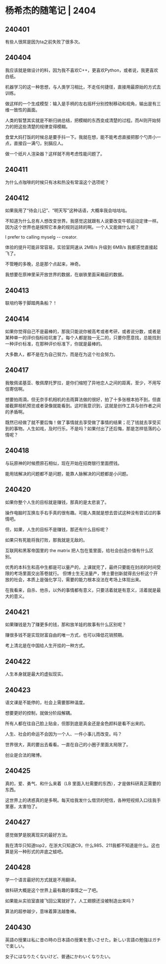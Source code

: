 # 杨希杰的随笔记 | 2404

## 240401

有些人很屌是因为ta之前失败了很多次。

## 240404

我应该就是做设计的料，因为我不喜欢C++，更喜欢Python，或者说，我更喜欢白纸。

机器学习的这一种思想，与人类学习相比，不走任何捷径，直接用最原始的方式去训练。

做这样的一个生成模型：输入是手柄的左右摇杆分别控制移动和视角，输出是有三维一致性的画面。

人类的智慧其实就是不断归纳总结，把模糊的东西变成清楚的过程。而AI则开始努力的把这些清楚的规律变得模糊。

食堂大妈打饭的时候总是要手抖一下。我就在想，能不能考虑直接把那个勺弄小一点，直接舀一满勺，别膈应人。

做一个纸片人渲染器？这样就不用考虑性能问题了。

## 240411

为什么点咖啡的时候只有冰和热没有常温这个选项呢？

## 240412

如果我用了“待会儿记”、“明天写”这种话语，大概率我会咕咕咕。

不知道为什么总有人想改变世界。我感觉这就跟有人说要改变牛顿运动定律一样。因为这个世界也是按照它本身的规则运转的啊。一个人又能做什么呢？

I prefer to calling myselg -- creator.

体验的提升可能非常容易，实验室网速从 2MB/s 升级到 6MB/s 我都感觉直接起飞了。

不管睡的多晚，总是那个点起来，神奇。

我想要在原神里采开放世界的数据，在崩铁里面采箱庭的数据。

## 240413

联培约等于脚踏两条船？！

## 240414

如果你觉得自己不是最棒的，那我只能说你被高考或者考研，或者说分数，或者是某种单一的评价指标给坑害了。每个人都是独一无二的，只要你愿意找，总能找到一种评价标准，在那种评价标准下，你就是最棒的。

大多数人，都不是在为自己努力，而是在为这个社会努力。

## 240417

我敬佩诺基亚、敬佩摩托罗拉，是你们缩短了异地恋人之间的距离，至少，不用写信寄信啊。

想要拍雨滴，但无奈手机相机的去雨算法做的很好，拍了十多张根本拍不到，但直接截屏相机预览或者录像就能看到。这时我意识到，这就是创作工具与创作者之间的矛盾啊。

既然已经做了就不要后悔！做了事情就去享受做了事情的结果；花了钱就去享受买到的事物。人生如戏，及时行乐，不是吗？如果付出了还后悔，那是怎样低落的心情呢？

## 240418

与玩原神的时候攒原石相似，现在开始在招商银行里面攒钱。

能用钱解决的问题都不是问题，能靠人脉解决的问题都是小问题。

## 240420

如果你整个人生的目标就是赚钱，那真的是太悲哀了。

操作电脑时互换左手右手真的很有趣。可能人类就是想去尝试这种没有尝试过的事情吧。

但，如果，人生的目标不是赚钱，那还有什么目标呢？

如果只有死能将我打败，那我就是无敌的。

互联网和黑客帝国里的 the matrix 把人包在茧里面，给社会创造价值有什么区别。

优秀的本科生和高中生都是可以量产的，上课就完了，最终只要能在封闭的时间受限的考场里面交出答卷就行。
但博士生无法量产，博士要创新就得去分析这个开放的社会，本质上是强化学习，需要的能力根本没法在考场上体现出来。

在我看来，自杀、他杀，以外的事情都有意义，只要活着就是有意义，活着就是最大的意义。

## 240421

如果赚钱是为了赚更多的钱，那和放羊娃的故事有什么区别呢？

赚很多钱不是实现财富自由的唯一方式，也可以降低花销预期。

考上清北是在中国给人生开挂的一种方式。

## 240422

人生本身就是最大的虚拟现实。

## 240423

语文课是不能停的，社会上需要那种温度。

想要更好的控制，就做分阶段解耦。

所有人都在往自己脸上贴金，但那到底是真金还是金色颜料是看不出来的。

人生、社会的命运不会因为一个人、一件小事儿而改变。吗？

世界很大，真的要出去看看。一直在自己的小圈子里面太局限了。

创业是合法的赌博。

## 240425

真的，爱、勇气、和什么来着（LB 里面入社需要的东西），才是做科研真正需要的东西。

这世界上的诱惑真的是多啊。每天给我发什么借贷的短信，各种短视频入口往我手里塞，太害怕了。

## 240427

感觉做梦是脱离现实的最好方法。

我在清华只知道top2，在浙大只知道C9，什么985、211我都不知道是什么。这也算是另一种形式的井底之蛙吧。

## 240428

学一个语言最好的方式就是不用翻译。

做科研大概是这个世界上最有趣的事情之一了吧。

如果能从实验室直接飞回公寓就好了。人工翅膀还没被制造出来吗？

算法的超参越少，意味着算法越鲁棒。

## 240430

英語の授業は私に昔の時の日本語の授業を思いさせた。新しい言語の勉強はガチで楽しい。

女子にはなりたくないけど、普通にかわいくなりたい。
